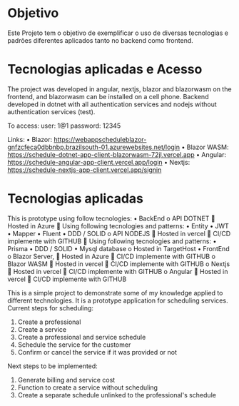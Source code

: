 # Objetivo

Este Projeto tem o objetivo de exemplificar o uso de diversas tecnologias e padrões diferentes aplicados tanto no backend como frontend.

# Tecnologias aplicadas e Acesso

The project was developed in angular, nextjs, blazor and blazorwasm on the frontend, and blazorwasm can be installed on a cell phone. Backend developed in dotnet with all authentication services and nodejs without authentication services (test).

To access:
user: 1@1 
password: 12345

Links:
•	Blazor: https://webappscheduleblazor-gnfzcfeca0dbbnbp.brazilsouth-01.azurewebsites.net/login
•	Blazor WASM: https://schedule-dotnet-app-client-blazorwasm-72jl.vercel.app
•	Angular: https://schedule-angular-app-client.vercel.app/login
•	Nextjs: https://schedule-nextjs-app-client.vercel.app/signin

# Tecnologias aplicadas

This is prototype using follow tecnologies:
•	BackEnd
o	API DOTNET
	Hosted in Azure
	Using following tecnologies and patterns:
•	Entity
•	JWT
•	Mapper
•	Fluent
•	DDD / SOLID
o	API NODEJS
	Hosted in vercel
	CI/CD implemente with GITHUB
	Using following tecnologies and patterns:
•	Prisma
•	DDD / SOLID
•	Mysql database
o	Hosted in TargetHost
•	FrontEnd
o	Blazor Server,
	Hosted in Azure
	CI/CD implemente with GITHUB
o	Blazor WASM
	Hosted in vercel
	CI/CD implemente with GITHUB
o	Nextjs
	Hosted in vercel
	CI/CD implemente with GITHUB
o	Angular
	Hosted in vercel 
	CI/CD implemente with GITHUB

This is a simple project to demonstrate some of my knowledge applied to different technologies.
It is a prototype application for scheduling services. Current steps for scheduling:
1. Create a professional
2. Create a service
3. Create a professional and service schedule
4. Schedule the service for the customer
5. Confirm or cancel the service if it was provided or not

Next steps to be implemented:
1. Generate billing and service cost
2. Function to create a service without scheduling
3. Create a separate schedule unlinked to the professional's schedule


 
